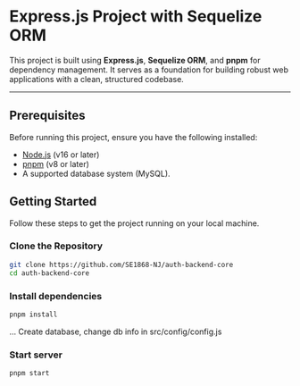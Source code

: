 # Express.js Project with Sequelize ORM

This project is built using **Express.js**, **Sequelize ORM**, and **pnpm** for dependency management. It serves as a foundation for building robust web applications with a clean, structured codebase.

---

## Prerequisites

Before running this project, ensure you have the following installed:

- [Node.js](https://nodejs.org/) (v16 or later)
- [pnpm](https://pnpm.io/) (v8 or later)
- A supported database system (MySQL).

## Getting Started

Follow these steps to get the project running on your local machine.

### Clone the Repository

```bash
git clone https://github.com/SE1868-NJ/auth-backend-core
cd auth-backend-core
```

### Install dependencies

```bash
pnpm install
```

... Create database, change db info in src/config/config.js

### Start server

```bash
pnpm start
```
